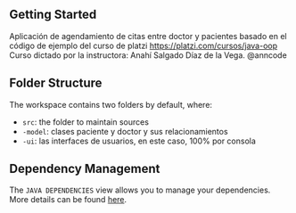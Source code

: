 ## Getting Started

Aplicación de agendamiento de citas entre doctor y pacientes
basado en el código de ejemplo del curso de platzi https://platzi.com/cursos/java-oop
Curso dictado por la instructora: Anahí Salgado Díaz de la Vega. @anncode


## Folder Structure

The workspace contains two folders by default, where:

- `src`: the folder to maintain sources
- `-model`: clases paciente y doctor y sus relacionamientos
- `-ui`: las interfaces de usuarios, en este caso, 100% por consola

## Dependency Management

The `JAVA DEPENDENCIES` view allows you to manage your dependencies. More details can be found [here](https://github.com/microsoft/vscode-java-pack/blob/master/release-notes/v0.9.0.md#work-with-jar-files-directly).

